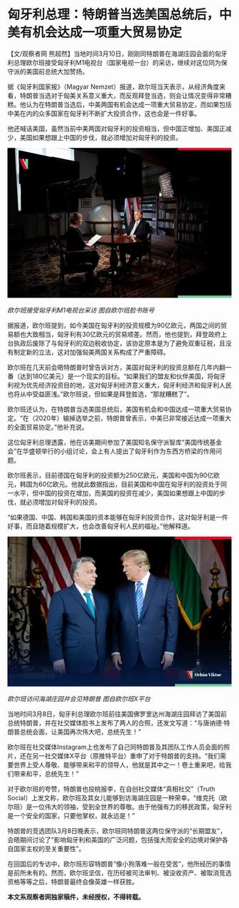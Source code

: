 # 匈牙利总理：特朗普当选美国总统后，中美有机会达成一项重大贸易协定

【文/观察者网
熊超然】当地时间3月10日，刚刚同特朗普在海湖庄园会面的匈牙利总理欧尔班接受匈牙利М1电视台（国家电视一台）的采访，继续对这位同为保守派的美国前总统大加赞扬。

据《匈牙利国家报》（Magyar
Nemzet）报道，欧尔班当天表示，从经济角度来看，特朗普当选对于匈美关系意义重大，而反观拜登当选，则会让情况变得非常糟糕。他认为在特朗普当选后，中美两国有机会达成一项重大贸易协定，而如果包括中美在内的众多国家在匈牙利不断扩大投资合作，这也会是一件好事。

他还喊话美国，虽然当前中美两国对匈牙利的投资相当，但中国正增加、美国正减少，美国如果想跟上中国的步伐，就必须增加对匈牙利的投资。

![50cfa2938ed7d6c2c3967cb8f2ae75fd.jpg](https://raw.githubusercontent.com/qqhsx/qqnews_image/main/2024/03/11/匈牙利总理：特朗普当选美国总统后，中美有机会达成一项重大贸易协定/50cfa2938ed7d6c2c3967cb8f2ae75fd.jpg)

 _欧尔班接受匈牙利М1电视台采访 图自欧尔班脸书账号_

据报道，欧尔班提到，如今美国在匈牙利的投资规模为90亿欧元，两国之间的贸易额也大致相当，匈牙利有30亿欧元的贸易顺差。然而，他也提到，拜登政府上台执政后废除了与匈牙利的双边税收协定，该协定原本是为了避免双重征税，且没有制定新的立法，这对加强匈美两国关系构成了严重障碍。

欧尔班在几天前会晤特朗普时曾告诉对方，美国对匈牙利的投资总额在几年内翻一番（达到180亿美元）是一个现实的目标。“如果我们的盟友和伙伴美国，将匈牙利视为优先经济投资目的地，这对匈牙利经济意义重大，匈牙利经济和匈牙利人民也将从中受益匪浅。”欧尔班说，但如果是拜登胜选，“那就糟糕了”。

欧尔班还认为，在特朗普当选美国总统后，美国有机会和中国达成一项重大贸易协定。“在（2020年）输掉选举之前，特朗普曾表示，中美已非常接近达成一项重大的全面贸易协定。”他补充说。

这位匈牙利总理透露，他在访美期间参加了美国知名保守派智库“美国传统基金会”在华盛顿举行的小组讨论，会上有人提出了匈牙利作为东西方桥梁的作用问题。

欧尔班表示，目前德国在匈牙利的投资额为250亿欧元，美国和中国为90亿欧元，韩国为60亿欧元。他就此数据指出，目前美国和中国在匈牙利的投资处于同一水平，但中国的投资在增加，而美国的投资在减少，美国如果想跟上中国的步伐，就必须增加对匈牙利的投资。

“如果德国、中国、韩国和美国的资本能够在匈牙利投资合作，这对匈牙利是一件好事，而且随着规模扩大，也会改善匈牙利人民的福祉。”他解释道。

![1ea8f1a1c36ca2e740d6a53800daba41.jpg](https://raw.githubusercontent.com/qqhsx/qqnews_image/main/2024/03/11/匈牙利总理：特朗普当选美国总统后，中美有机会达成一项重大贸易协定/1ea8f1a1c36ca2e740d6a53800daba41.jpg)

_欧尔班访问海湖庄园并会见特朗普 图自欧尔班X平台_

当地时间3月8日，匈牙利总理欧尔班前往美国佛罗里达州海湖庄园拜访了美国前总统特朗普，并在社交媒体脸书上发布了两人的合照，还发文写道：“与唐纳德·特朗普总统会面，让美国再次伟大吧，总统先生！”

欧尔班在社交媒体Instagram上也发布了自己同特朗普及其团队工作人员会面的照片，还在另一社交媒体X平台（原推特平台）重申了对于特朗普的支持。“我们需要世界上受人尊敬、能够带来和平的领导人，他就是其中之一！卷土重来吧，给我们带来和平，总统先生！”

对于欧尔班的夸赞，特朗普也投桃报李，在自创社交媒体“真相社交”（Truth
Social）上发文称，欧尔班及其女儿能够到访海湖庄园是一种荣幸。“维克托（欧尔班）是一位伟大的领袖，受到全世界的尊敬。由于他强有力的移民政策，匈牙利是一个安全的国家，只要他掌权，就永远是！”

特朗普的竞选团队3月8日晚表示，欧尔班同特朗普这两位保守派的“长期盟友”，会晤期间讨论了“影响匈牙利和美国的广泛问题，包括强大而安全的边境对保护各自国家主权的至关重要性”。

在回国后的专访中，欧尔班形容特朗普“像小狗落难一般在受苦”，他所经历的事情是前所未有的。然而，欧尔班坚信，在历经被司法审判、被没收资产、被取消竞选资格等等之后，特朗普最终会像英雄一样获胜。

**本文系观察者网独家稿件，未经授权，不得转载。**

